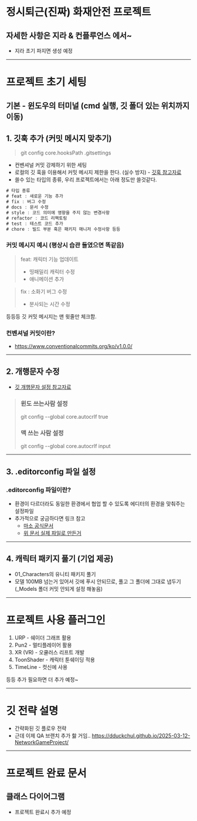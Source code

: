 # 정시퇴근(진짜) 화재안전 프로젝트

## 자세한 사항은 지라 & 컨플루언스 에서~
* 지라 초기 파지면 생성 예정
---
# 프로젝트 초기 세팅
## 기본 - 윈도우의 터미널 (cmd 실행, 깃 폴더 있는 위치까지 이동)
## 1. 깃훅 추가 (커밋 메시지 맞추기)
> git config core.hooksPath .gitsettings
* 컨벤셔널 커밋 강제하기 위한 세팅
* 로컬의 깃 훅을 이용해서 커밋 메시지 제한을 한다. (실수 방지) - [깃훅 참고자료](https://fobidlim.medium.com/git-hooks-lint%EB%A1%9C-%EC%BD%94%EB%93%9C%EC%8A%A4%ED%83%80%EC%9D%BC-%ED%86%B5%EC%9D%BC-a2577f609cfb)
* 쓸수 있는 타입의 종류, 우리 프로젝트에서는 아래 정도만 쓸것같다.
```csharp
# 타입 종류
# feat : 새로운 기능 추가
# fix : 버그 수정
# docs : 문서 수정
# style : 코드 의미에 영향을 주지 않는 변경사항
# refactor : 코드 리팩토링
# test : 테스트 코드 추가
# chore : 빌드 부분 혹은 패키지 매니저 수정사항 등등
```
### 커밋 메시지 예시 (평상시 습관 들였으면 똑같음)
> feat: 캐릭터 기능 업데이트
> - 띵패밀리 캐릭터 수정
> - 애니메이션 추가

> fix : 소화기 버그 수정
> - 분사되는 시간 수정

등등등 깃 커밋 메시지는 맨 윗줄만 체크함.

### 컨벤셔널 커밋이란?
- https://www.conventionalcommits.org/ko/v1.0.0/

---
## 2. 개행문자 수정
* [깃 개행문자 설정 참고자료](https://dsaint31.tistory.com/209)
> ### 윈도 쓰는사람 설정
> git config --global core.autocrlf true
> ### 맥 쓰는 사람 설정
> git config --global core.autocrlf input

---
## 3. .editorconfig 파일 설정
### .editorconfig 파일이란?
* 환경이 다르더라도 동일한 환경에서 협업 할 수 있도록 에디터의 환경을 맞춰주는 설정파일
* 추가적으로 궁금하다면 링크 참고
  * [마소 공식문서](https://learn.microsoft.com/ko-kr/visualstudio/ide/create-portable-custom-editor-options?view=vs-2022)
  * [위 문서 실제 파일로 만든거](https://github.com/pankaxz/UnityEditorConfig)

---
## 4. 캐릭터 패키지 풀기 (기업 제공)
* 01_Characters의 유니티 패키지 풀기
* 모델 100MB 넘는거 있어서 깃에 푸시 안되므로, 풀고 그 폴더에 그대로 냅두기 (_Models 폴더 커밋 안되게 설정 해놓음)

---
# 프로젝트 사용 플러그인
1. URP - 쉐이더 그래프 활용
2. Pun2 - 멀티플레이어 활용
3. XR (VR) - 오큘러스 리프트 개발
4. ToonShader - 캐릭터 툰쉐이딩 적용
5. TimeLine - 컷신에 사용

등등 추가 필요하면 더 추가 예정~

---
# 깃 전략 설명
* 간략화된 깃 플로우 전략
* 근데 이제 QA 브랜치 추가 핧 거임..
https://dduckchul.github.io/2025-03-12-NetworkGameProject/

---
# 프로젝트 완료 문서
## 클래스 다이어그램
* 프로젝트 완료시 추가 예정


